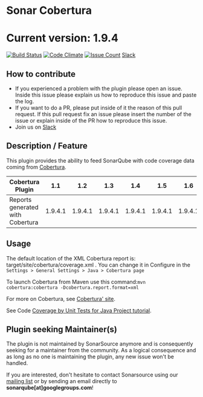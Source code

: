 Sonar Cobertura
===============
Current version: 1.9.4 
===============
[![Build Status](https://travis-ci.org/galexandre/sonar-cobertura.svg?branch=master)](https://travis-ci.org/galexandre/sonar-cobertura) [![Code Climate](https://codeclimate.com/github/galexandre/sonar-cobertura/badges/gpa.svg)](https://codeclimate.com/github/galexandre/sonar-cobertura) [![Issue Count](https://codeclimate.com/github/galexandre/sonar-cobertura/badges/issue_count.svg)](https://codeclimate.com/github/galexandre/sonar-cobertura) [Slack](https://sonar-cobertura.slack.com/)

## How to contribute
- If you experienced a problem with the plugin please open an issue. Inside this issue please explain us how to reproduce this issue and paste the log. 
- If you want to do a PR, please put inside of it the reason of this pull request. If this pull request fix an issue please insert the number of the issue or explain inside of the PR how to reproduce this issue.
- Join us on [Slack](https://sonar-cobertura.slack.com/)

## Description / Feature
This plugin provides the ability to feed SonarQube with code coverage data coming from [Cobertura](http://cobertura.github.io/cobertura/).

Cobertura Plugin | 1.1 | 1.2 | 1.3 | 1.4 | 1.5 | 1.6 | 1.7 | 1.8 | 1.9 | 1.9.1 | 1.9.4 |
---------------- | --- | --- | --- | --- | --- | --- | --- | --- | --- | --- | --- |
Reports generated with Cobertura | 1.9.4.1	|	1.9.4.1	|	1.9.4.1	|	1.9.4.1	|	1.9.4.1	|	1.9.4.1	|	1.9.4.1 |	1.9.4.1 |	1.9.4.1	| 1.9.4.1 | 1.9.4.1

## Usage
The default location of the XML Cobertura report is: target/site/cobertura/coverage.xml . You can change it in Configure in the `Settings > General Settings > Java > Cobertura page`

To launch Cobertura from Maven use this command:`mvn cobertura:cobertura -Dcobertura.report.format=xml`

For more on Cobertura, see [Cobertura' site](http://cobertura.github.io/cobertura/).

See Code [Coverage by Unit Tests for Java Project tutorial](http://docs.sonarqube.org/display/PLUG/Code+Coverage+by+Unit+Tests+for+Java+Project).

## Plugin seeking Maintainer(s)
The plugin is not maintained by SonarSource anymore and is consequently seeking for a maintainer from the community. As a logical consequence and as long as no one is maintaining the plugin, any new issue won't be handled.

If you are interested, don't hesitate to contact Sonarsource using our [mailing list](https://groups.google.com/forum/#!forum/sonarqube) or by sending an email directly to **sonarqube[at]googlegroups.com**!

